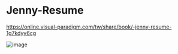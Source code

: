 # Jenny-Resume

<https://online.visual-paradigm.com/tw/share/book/-jenny-resume-1g7kdyy6cg>

![image](https://jennyslin.github.io/Jenny-Resume/jenny_resume.jpg)

